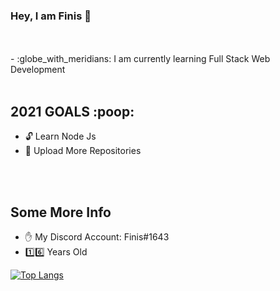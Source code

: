 ### Hey, I am Finis :wave:
<br />
<br />
- :globe_with_meridians: I am currently learning Full Stack Web Development
<br>
<br />
<h2>2021 GOALS :poop:</h2>

- :unlock: Learn Node Js
- :open_file_folder: Upload More Repositories

<br>
<br />
<h2>Some More Info</h2>

- :hand: My Discord Account: Finis#1643
- :one::six: Years Old

[![Top Langs](https://github-readme-stats.vercel.app/api/top-langs/?username=Finis666)](https://github.com/anuraghazra/github-readme-stats)
